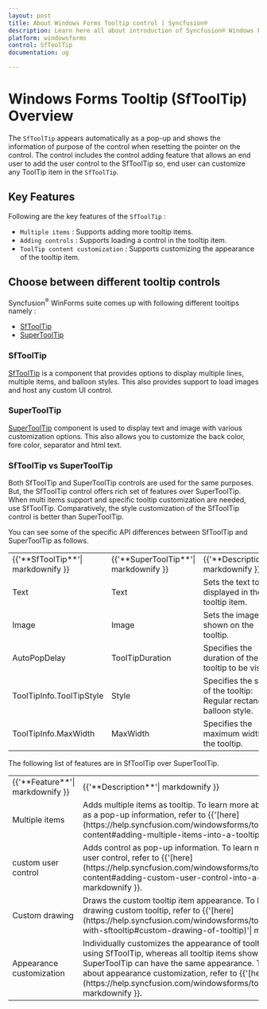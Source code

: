 ```yaml
---
layout: post
title: About Windows Forms Tooltip control | Syncfusion®
description: Learn here all about introduction of Syncfusion® Windows Forms Tooltip (SfToolTip) control, its elements and more details.
platform: windowsforms
control: SfToolTip
documentation: ug

---
```

# Windows Forms Tooltip (SfToolTip) Overview

The `SfToolTip` appears automatically as a pop-up and shows the information of purpose of the control when resetting the pointer on the control. The control includes the control adding feature that allows an end user to add the user control to the SfToolTip so, end user can customize any ToolTip item in the `SfToolTip`.

## Key Features

Following are the key features of the `SfToolTip` :

* `Multiple items` : Supports adding more tooltip items.
* `Adding controls` : Supports loading a control in the tooltip item.
* `ToolTip content customization` : Supports customizing the appearance of the tooltip item.

## Choose between different tooltip controls

Syncfusion<sup>®</sup> WinForms suite comes up with following different tooltips namely :

* [SfToolTip](https://www.syncfusion.com/winforms-ui-controls/tooltip)
* [SuperToolTip](https://help.syncfusion.com/windowsforms/classic/tooltip/supertooltip)

### SfToolTip

[SfToolTip](https://help.syncfusion.com/windowsforms/tooltip/overview) is a component that provides options to display multiple lines, multiple items, and balloon styles. This also provides support to load images and host any custom UI control.

### SuperToolTip

[SuperToolTip](https://help.syncfusion.com/windowsforms/classic/tooltip/supertooltip) component is used to display text and image with various customization options. This also allows you to customize the back color, fore color, separator and html text.

### SfToolTip vs SuperToolTip

Both SfToolTip and SuperToolTip controls are used for the same purposes. But, the SfToolTip control offers rich set of features over SuperToolTip. When multi items support and specific tooltip customization are needed, use SfToolTip. Comparatively, the style customization of the SfToolTip control is better than SuperToolTip.

You can see some of the specific API differences between SfToolTip and SuperToolTip as follows.

<table>
<tr>
<td>
{{'**SfToolTip**'| markdownify }}
</td>
<td>
{{'**SuperToolTip**'| markdownify }}
</td>
<td>
{{'**Description**'| markdownify }}
</td>
</tr>
<tr>
<td>
Text
</td>
<td>
Text
</td>
<td>
Sets the text to be displayed in the tooltip item.
</td>
</tr>
<tr>
<td>
Image
</td>
<td>
Image
</td>
<td>
Sets the image to be shown on the tooltip.
</td>
</tr>
<tr>
<td>
AutoPopDelay
</td>
<td>
ToolTipDuration
</td>
<td>
Specifies the duration of the tooltip to be visible.
</td>
</tr>
<tr>
<td>
ToolTipInfo.ToolTipStyle
</td>
<td>
Style
</td>
<td>
Specifies the style of the tooltip: Regular rectangle or balloon style.
</td>
</tr>
<tr>
<td>
ToolTipInfo.MaxWidth
</td>
<td>
MaxWidth
</td>
<td>
Specifies the maximum width of the tooltip.
</td>
</tr>
</table>

The following list of features are in SfToolTip over SuperToolTip.

<table>
<tr>
<td>
{{'**Feature**'| markdownify }}
</td>
<td>
{{'**Description**'| markdownify }}
</td>
</tr>
<tr>
<td>
Multiple items
</td>
<td>
Adds multiple items as tooltip. To learn more about adding control as a pop-up information, refer to {{'[here](https://help.syncfusion.com/windowsforms/tooltip/tooltip-content#adding-multiple-items-into-a-tooltip)'| markdownify }}.

</td>
</tr>
<tr>
<td>
 custom user control
</td>
<td>
Adds control as pop-up information. To learn more about custom user control, refer to {{'[here](https://help.syncfusion.com/windowsforms/tooltip/tooltip-content#adding-custom-user-control-into-a-tooltip)'| markdownify }}. 

</td>
</tr>
<tr>
<td>
Custom drawing
</td>
<td>
Draws the custom tooltip item appearance. To learn more about drawing custom tooltip, refer to {{'[here](https://help.syncfusion.com/windowsforms/tooltip/working-with-sftooltip#custom-drawing-of-tooltip)'| markdownify }}.
</td>
</tr>
<tr>
<td>
Appearance customization
</td>
<td>
Individually customizes the appearance of tooltip item shown using SfToolTip, whereas all tooltip items shown using SuperToolTip can have the same appearance. To learn more about appearance customization, refer to {{'[here](https://help.syncfusion.com/windowsforms/tooltip/appearance)'| markdownify }}.
</td>
</tr>
</table>
